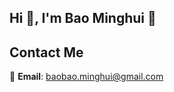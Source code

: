 ## Hi 👋, I'm Bao Minghui 👋

## Contact Me

📧 **Email**: [baobao.minghui@gmail.com](mailto:baobao.minghui@gmail.com)  
<!--
**bbcdabao/bbcdabao** is a ✨ _special_ ✨ repository because its `README.md` (this file) appears on your GitHub profile.

Here are some ideas to get you started:

- 🔭 I’m currently working on ...
- 🌱 I’m currently learning ...
- 👯 I’m looking to collaborate on ...
- 🤔 I’m looking for help with ...
- 💬 Ask me about ...
- 📫 How to reach me: ...
- 😄 Pronouns: ...
- ⚡ Fun fact: ...
-->
